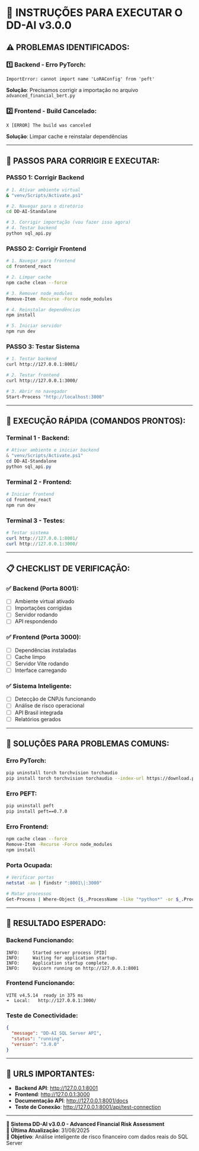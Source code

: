 # 🚀 INSTRUÇÕES PARA EXECUTAR O DD-AI v3.0.0

## ⚠️ **PROBLEMAS IDENTIFICADOS:**

### **1️⃣ Backend - Erro PyTorch:**
```
ImportError: cannot import name 'LoRAConfig' from 'peft'
```
**Solução**: Precisamos corrigir a importação no arquivo `advanced_financial_bert.py`

### **2️⃣ Frontend - Build Cancelado:**
```
X [ERROR] The build was canceled
```
**Solução**: Limpar cache e reinstalar dependências

---

## 🔧 **PASSOS PARA CORRIGIR E EXECUTAR:**

### **PASSO 1: Corrigir Backend**
```bash
# 1. Ativar ambiente virtual
& "venv/Scripts/Activate.ps1"

# 2. Navegar para o diretório
cd DD-AI-Standalone

# 3. Corrigir importação (vou fazer isso agora)
# 4. Testar backend
python sql_api.py
```

### **PASSO 2: Corrigir Frontend**
```bash
# 1. Navegar para frontend
cd frontend_react

# 2. Limpar cache
npm cache clean --force

# 3. Remover node_modules
Remove-Item -Recurse -Force node_modules

# 4. Reinstalar dependências
npm install

# 5. Iniciar servidor
npm run dev
```

### **PASSO 3: Testar Sistema**
```bash
# 1. Testar backend
curl http://127.0.0.1:8001/

# 2. Testar frontend
curl http://127.0.0.1:3000/

# 3. Abrir no navegador
Start-Process "http://localhost:3000"
```

---

## 🎯 **EXECUÇÃO RÁPIDA (COMANDOS PRONTOS):**

### **Terminal 1 - Backend:**
```powershell
# Ativar ambiente e iniciar backend
& "venv/Scripts/Activate.ps1"
cd DD-AI-Standalone
python sql_api.py
```

### **Terminal 2 - Frontend:**
```powershell
# Iniciar frontend
cd frontend_react
npm run dev
```

### **Terminal 3 - Testes:**
```powershell
# Testar sistema
curl http://127.0.0.1:8001/
curl http://127.0.0.1:3000/
```

---

## 📋 **CHECKLIST DE VERIFICAÇÃO:**

### ✅ **Backend (Porta 8001):**
- [ ] Ambiente virtual ativado
- [ ] Importações corrigidas
- [ ] Servidor rodando
- [ ] API respondendo

### ✅ **Frontend (Porta 3000):**
- [ ] Dependências instaladas
- [ ] Cache limpo
- [ ] Servidor Vite rodando
- [ ] Interface carregando

### ✅ **Sistema Inteligente:**
- [ ] Detecção de CNPJs funcionando
- [ ] Análise de risco operacional
- [ ] API Brasil integrada
- [ ] Relatórios gerados

---

## 🚨 **SOLUÇÕES PARA PROBLEMAS COMUNS:**

### **Erro PyTorch:**
```bash
pip uninstall torch torchvision torchaudio
pip install torch torchvision torchaudio --index-url https://download.pytorch.org/whl/cpu
```

### **Erro PEFT:**
```bash
pip uninstall peft
pip install peft==0.7.0
```

### **Erro Frontend:**
```bash
npm cache clean --force
Remove-Item -Recurse -Force node_modules
npm install
```

### **Porta Ocupada:**
```bash
# Verificar portas
netstat -an | findstr ":8001\|:3000"

# Matar processos
Get-Process | Where-Object {$_.ProcessName -like "*python*" -or $_.ProcessName -like "*node*"} | Stop-Process -Force
```

---

## 🎉 **RESULTADO ESPERADO:**

### **Backend Funcionando:**
```
INFO:     Started server process [PID]
INFO:     Waiting for application startup.
INFO:     Application startup complete.
INFO:     Uvicorn running on http://127.0.0.1:8001
```

### **Frontend Funcionando:**
```
VITE v4.5.14  ready in 375 ms
➜  Local:   http://127.0.0.1:3000/
```

### **Teste de Conectividade:**
```json
{
  "message": "DD-AI SQL Server API",
  "status": "running",
  "version": "3.0.0"
}
```

---

## 🔗 **URLS IMPORTANTES:**

- **Backend API**: http://127.0.0.1:8001
- **Frontend**: http://127.0.0.1:3000
- **Documentação API**: http://127.0.0.1:8001/docs
- **Teste de Conexão**: http://127.0.0.1:8001/api/test-connection

---

**🚀 Sistema DD-AI v3.0.0 - Advanced Financial Risk Assessment**  
**📅 Última Atualização**: 31/08/2025  
**🎯 Objetivo**: Análise inteligente de risco financeiro com dados reais do SQL Server
